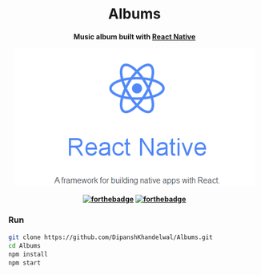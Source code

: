 <h1 align="center">Albums</h1>  
<h4 align="center">Music album built with <a href="https://github.com/react-community/create-react-native-app">React Native</a>

<p align="center">
	<img src="/src/ReactNative.png"/>
</p>

[![forthebadge](http://forthebadge.com/images/badges/built-with-love.svg)](http://forthebadge.com)
[![forthebadge](http://forthebadge.com/images/badges/uses-js.svg)](http://forthebadge.com)

### Run
``` bash
git clone https://github.com/DipanshKhandelwal/Albums.git
cd Albums
npm install
npm start

